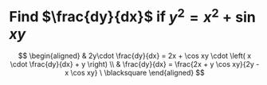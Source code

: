 # Find $\frac{dy}{dx}$ if $y^{2} = x^{2}+\sin xy$
$$
\begin{aligned}
 & 2y\cdot \frac{dy}{dx} = 2x + \cos xy \cdot \left( x \cdot \frac{dy}{dx} + y \right) \\
 & \frac{dy}{dx} = \frac{2x + y \cos xy}{2y - x \cos xy} \ \blacksquare
\end{aligned}
$$